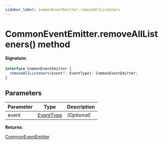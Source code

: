 ```yaml
---
sidebar_label: CommonEventEmitter.removeAllListeners
---
```


# CommonEventEmitter.removeAllListeners() method

#### Signature:

```typescript
interface CommonEventEmitter {
  removeAllListeners(event?: EventType): CommonEventEmitter;
}
```

## Parameters

| Parameter | Type                                  | Description  |
| --------- | ------------------------------------- | ------------ |
| event     | [EventType](./puppeteer.eventtype.md) | _(Optional)_ |

**Returns:**

[CommonEventEmitter](./puppeteer.commoneventemitter.md)
